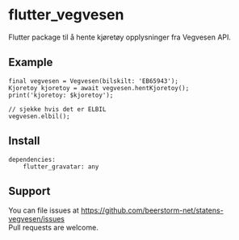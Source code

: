 # flutter_vegvesen

Flutter package til å hente kjøretøy opplysninger fra Vegvesen API.  

## Example  
```
final vegvesen = Vegvesen(bilskilt: 'EB65943');
Kjoretoy kjoretoy = await vegvesen.hentKjoretoy();
print('kjoretoy: $kjoretoy');

// sjekke hvis det er ELBIL  
vegvesen.elbil();
```

## Install  
```
dependencies:  
    flutter_gravatar: any
```  

## Support  
You can file issues at https://github.com/beerstorm-net/statens-vegvesen/issues  
Pull requests are welcome.  
